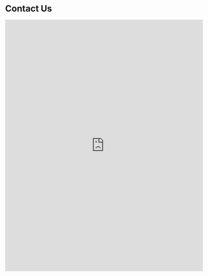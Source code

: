 # Contact Us

<iframe src="https://docs.google.com/forms/d/e/1FAIpQLSfbBbXewvoYl6gKLrrqQqCfzte5NemwgaA8MzxG_WaflJA5ng/viewform?embedded=true" width="640" height="812" frameborder="0" marginheight="0" marginwidth="0">Loading…</iframe>
